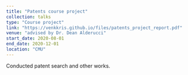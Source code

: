 ```yaml
---
title: "Patents course project"
collection: talks
type: "Course project"
link: "https://venkkris.github.io/files/patents_project_report.pdf"
venue: "advised by Dr. Dean Alderucci"
start_date: 2020-08-01
end_date: 2020-12-01
location: "CMU"
---
```

Conducted patent search and other works.
